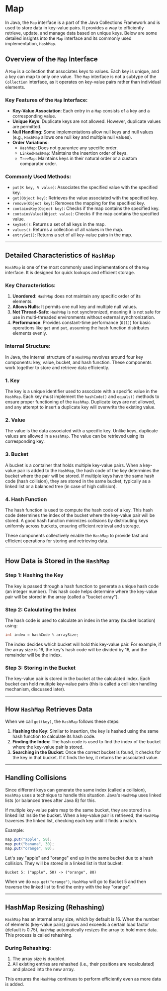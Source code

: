 # Map
In Java, the `Map` interface is a part of the Java Collections Framework and is used to store data in key-value pairs. It provides a way to efficiently retrieve, update, and manage data based on unique keys. Below are some detailed insights into the `Map` interface and its commonly used implementation, `HashMap`.

## Overview of the `Map` Interface

A `Map` is a collection that associates keys to values. Each key is unique, and a key can map to only one value. The `Map` interface is not a subtype of the `Collection` interface, as it operates on key-value pairs rather than individual elements.

### Key Features of the `Map` Interface:
- **Key-Value Association**: Each entry in a `Map` consists of a key and a corresponding value.
- **Unique Keys**: Duplicate keys are not allowed. However, duplicate values are permitted.
- **Null Handling**: Some implementations allow null keys and null values (e.g., `HashMap` allows one null key and multiple null values).
- **Order Variations**:
    - `HashMap`: Does not guarantee any specific order.
    - `LinkedHashMap`: Maintains the insertion order of keys.
    - `TreeMap`: Maintains keys in their natural order or a custom comparator order.

### Commonly Used Methods:
- `put(K key, V value)`: Associates the specified value with the specified key.
- `get(Object key)`: Retrieves the value associated with the specified key.
- `remove(Object key)`: Removes the mapping for the specified key.
- `containsKey(Object key)`: Checks if the map contains the specified key.
- `containsValue(Object value)`: Checks if the map contains the specified value.
- `keySet()`: Returns a set of all keys in the map.
- `values()`: Returns a collection of all values in the map.
- `entrySet()`: Returns a set of all key-value pairs in the map.

---

## Detailed Characteristics of `HashMap`

`HashMap` is one of the most commonly used implementations of the `Map` interface. It is designed for quick lookups and efficient storage.

### Key Characteristics:
1. **Unordered**: `HashMap` does not maintain any specific order of its elements.
2. **Allows Nulls**: It permits one null key and multiple null values.
3. **Not Thread-Safe**: `HashMap` is not synchronized, meaning it is not safe for use in multi-threaded environments without external synchronization.
4. **Performance**: Provides constant-time performance (`O(1)`) for basic operations like `get` and `put`, assuming the hash function distributes elements evenly.

### Internal Structure:
In Java, the internal structure of a `HashMap` revolves around four key components: key, value, bucket, and hash function. These components work together to store and retrieve data efficiently.

### 1. Key
The key is a unique identifier used to associate with a specific value in the `HashMap`. Each key must implement the `hashCode()` and `equals()` methods to ensure proper functioning of the `HashMap`. Duplicate keys are not allowed, and any attempt to insert a duplicate key will overwrite the existing value.

### 2. Value
The value is the data associated with a specific key. Unlike keys, duplicate values are allowed in a `HashMap`. The value can be retrieved using its corresponding key.

### 3. Bucket
A bucket is a container that holds multiple key-value pairs. When a key-value pair is added to the `HashMap`, the hash code of the key determines the bucket where the pair will be stored. If multiple keys have the same hash code (hash collision), they are stored in the same bucket, typically as a linked list or a balanced tree (in case of high collision).

### 4. Hash Function
The hash function is used to compute the hash code of a key. This hash code determines the index of the bucket where the key-value pair will be stored. A good hash function minimizes collisions by distributing keys uniformly across buckets, ensuring efficient retrieval and storage.

These components collectively enable the `HashMap` to provide fast and efficient operations for storing and retrieving data.

---

## How Data is Stored in the `HashMap`

### Step 1: Hashing the Key
The key is passed through a hash function to generate a unique hash code (an integer number). This hash code helps determine where the key-value pair will be stored in the array (called a "bucket array").

### Step 2: Calculating the Index
The hash code is used to calculate an index in the array (bucket location) using:
```java
int index = hashCode % arraySize;
```
The index decides which bucket will hold this key-value pair. For example, if the array size is 16, the key's hash code will be divided by 16, and the remainder will be the index.

### Step 3: Storing in the Bucket
The key-value pair is stored in the bucket at the calculated index. Each bucket can hold multiple key-value pairs (this is called a collision handling mechanism, discussed later).

---

## How `HashMap` Retrieves Data

When we call `get(key)`, the `HashMap` follows these steps:

1. **Hashing the Key**: Similar to insertion, the key is hashed using the same hash function to calculate its hash code.
2. **Finding the Index**: The hash code is used to find the index of the bucket where the key-value pair is stored.
3. **Searching in the Bucket**: Once the correct bucket is found, it checks for the key in that bucket. If it finds the key, it returns the associated value.

---

## Handling Collisions

Since different keys can generate the same index (called a collision), `HashMap` uses a technique to handle this situation. Java's `HashMap` uses linked lists (or balanced trees after Java 8) for this.

If multiple key-value pairs map to the same bucket, they are stored in a linked list inside the bucket. When a key-value pair is retrieved, the `HashMap` traverses the linked list, checking each key until it finds a match.

Example:
```java
map.put("apple", 50);
map.put("banana", 30);
map.put("orange", 80);
```
Let's say "apple" and "orange" end up in the same bucket due to a hash collision. They will be stored in a linked list in that bucket:
```
Bucket 5: ("apple", 50) -> ("orange", 80)
```
When we do `map.get("orange")`, `HashMap` will go to Bucket 5 and then traverse the linked list to find the entry with the key "orange".

---

## HashMap Resizing (Rehashing)

`HashMap` has an internal array size, which by default is 16. When the number of elements (key-value pairs) grows and exceeds a certain load factor (default is 0.75), `HashMap` automatically resizes the array to hold more data. This process is called rehashing.

### During Rehashing:
1. The array size is doubled.
2. All existing entries are rehashed (i.e., their positions are recalculated) and placed into the new array.

This ensures the `HashMap` continues to perform efficiently even as more data is added.
